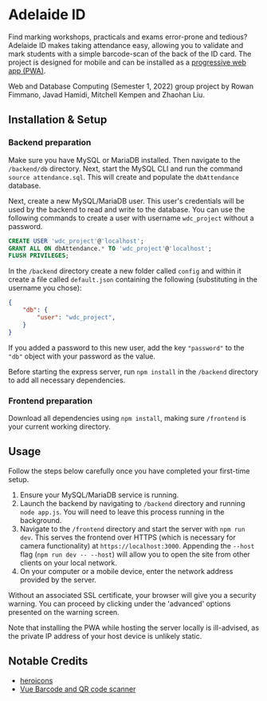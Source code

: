 # Adelaide ID

Find marking workshops, practicals and exams error-prone and tedious? Adelaide ID makes taking attendance easy, allowing you to validate and mark students with a simple barcode-scan of the back of the ID card. The project is designed for mobile and can be installed as a [progressive web app (PWA)](https://support.google.com/chrome/answer/9658361?hl=en&co=GENIE.Platform%3DAndroid&oco=0).

Web and Database Computing (Semester 1, 2022) group project by Rowan Fimmano, Javad Hamidi, Mitchell Kempen and Zhaohan Liu.

## Installation & Setup
### Backend preparation
Make sure you have MySQL or MariaDB installed. Then navigate to the `/backend/db` directory. Next, start the MySQL CLI and run the command `source attendance.sql`. This will create and populate the `dbAttendance` database.

Next, create a new MySQL/MariaDB user. This user's credentials will be used by the backend to read and write to the database. You can use the following commands to create a user with username `wdc_project` without a password.

```sql
CREATE USER 'wdc_project'@'localhost';
GRANT ALL ON dbAttendance.* TO 'wdc_project'@'localhost';
FLUSH PRIVILEGES;
```

In the `/backend` directory create a new folder called `config` and within it create a file called `default.json` containing the following (substituting in the username you chose):

```json
{
    "db": {
        "user": "wdc_project",
    }
}
```
If you added a password to this new user, add the key `"password"` to the `"db"` object with your password as the value.  

Before starting the express server, run `npm install` in the `/backend` directory to add all necessary dependencies.

### Frontend preparation
Download all dependencies using `npm install`, making sure `/frontend` is your current working directory.

## Usage
Follow the steps below carefully once you have completed your first-time setup. 

1. Ensure your MySQL/MariaDB service is running. 
2. Launch the backend by navigating to `/backend` directory and running `node app.js`. You will need to leave this process running in the background.
3. Navigate to the `/frontend` directory and start the server with `npm run dev`. This serves the frontend over HTTPS (which is necessary for camera functionality) at `https://localhost:3000`. Appending the `--host` flag (`npm run dev -- --host`) will allow you to open the site from other clients on your local network.
4. On your computer or a mobile device, enter the network address provided by the server.

Without an associated SSL certificate, your browser will give you a security warning. You can proceed by clicking under the 'advanced' options presented on the warning screen.

Note that installing the PWA while hosting the server locally is ill-advised, as the private IP address of your host device is unlikely static. 


## Notable Credits
- [heroicons](https://github.com/tailwindlabs/heroicons) 
- [Vue Barcode and QR code scanner](https://github.com/olefirenko/vue-barcode-reader) 
